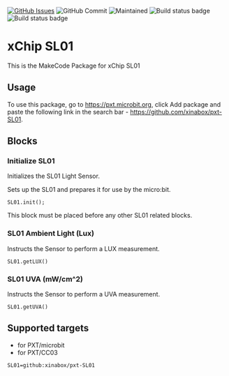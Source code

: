 [![GitHub Issues](https://img.shields.io/github/issues/xinabox/pxt-SL01.svg)](https://github.com/xinabox/pxt-SL01/issues) 
![GitHub Commit](https://img.shields.io/github/last-commit/xinabox/pxt-SL01) 
![Maintained](https://img.shields.io/maintenance/yes/2020) 
![Build status badge](https://github.com/xinabox/pxt-SL01/workflows/maker/badge.svg)
![Build status badge](https://github.com/xinabox/pxt-SL01/workflows/microbit/badge.svg)
# xChip SL01

This is the MakeCode Package for xChip SL01

## Usage

To use this package, go to https://pxt.microbit.org, click Add package and paste the following link in the search bar - https://github.com/xinabox/pxt-SL01.

## Blocks
### Initialize SL01
Initializes the SL01 Light Sensor.

Sets up the SL01 and prepares it for use by the micro:bit.

```sig
SL01.init();
```

This block must be placed before any other SL01 related blocks.

### SL01 Ambient Light (Lux)
Instructs the Sensor to perform a LUX measurement.

```sig
SL01.getLUX()
```

### SL01 UVA (mW/cm^2)
Instructs the Sensor to perform a UVA measurement.

```sig
SL01.getUVA()
```

## Supported targets

* for PXT/microbit
* for PXT/CC03

```package
SL01=github:xinabox/pxt-SL01
```
